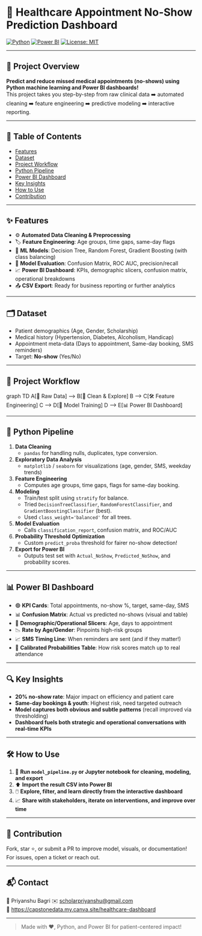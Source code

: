 # 🏥 Healthcare Appointment No-Show Prediction Dashboard

[![Python](https://img.shields.io/badge/Python-3.9+-blue?logo=python)](https://www.python.org/)
[![Power BI](https://img.shields.io/badge/Power--BI-Dashboard-yellow?logo=powerbi)](https://powerbi.microsoft.com/)
[![License: MIT](https://img.shields.io/badge/License-MIT-green.svg)](LICENSE)

---

## 🚀 Project Overview

**Predict and reduce missed medical appointments (no-shows) using Python machine learning and Power BI dashboards!**  
This project takes you step-by-step from raw clinical data ➡️ automated cleaning ➡️ feature engineering ➡️ predictive modeling ➡️ interactive reporting.

---

## 📂 Table of Contents

- [Features](#features)
- [Dataset](#dataset)
- [Project Workflow](#project-workflow)
- [Python Pipeline](#python-pipeline)
- [Power BI Dashboard](#power-bi-dashboard)
- [Key Insights](#key-insights)
- [How to Use](#how-to-use)
- [Contribution](#contribution)

---

## ✨ Features

- ⚙️ **Automated Data Cleaning & Preprocessing**
- 🏷️ **Feature Engineering**: Age groups, time gaps, same-day flags
- 🤖 **ML Models**: Decision Tree, Random Forest, Gradient Boosting (with class balancing)
- 🔎 **Model Evaluation**: Confusion Matrix, ROC AUC, precision/recall
- 📈 **Power BI Dashboard**: KPIs, demographic slicers, confusion matrix, operational breakdowns
- 📤 **CSV Export**: Ready for business reporting or further analytics

---

## 🗂️ Dataset

- Patient demographics (Age, Gender, Scholarship)
- Medical history (Hypertension, Diabetes, Alcoholism, Handicap)
- Appointment meta-data (Days to appointment, Same-day booking, SMS reminders)
- Target: **No-show** (Yes/No)

---

## 🔄 Project Workflow



graph TD
A[📄 Raw Data] --> B[🔬 Clean & Explore]
B --> C[🛠️ Feature Engineering]
C --> D[🧠 Model Training]
D --> E[📊 Power BI Dashboard]



---

## 🐍 Python Pipeline

1. **Data Cleaning**
   - `pandas` for handling nulls, duplicates, type conversion.
2. **Exploratory Data Analysis**
   - `matplotlib` / `seaborn` for visualizations (age, gender, SMS, weekday trends)
3. **Feature Engineering**
   - Computes age groups, time gaps, flags for same-day booking.
4. **Modeling**
   - Train/test split using `stratify` for balance.
   - Tried `DecisionTreeClassifier`, `RandomForestClassifier`, and `GradientBoostingClassifier` (best).
   - Used `class_weight='balanced'` for all trees.
5. **Model Evaluation**
   - Calls `classification_report`, confusion matrix, and ROC/AUC
6. **Probability Threshold Optimization**
   - Custom `predict_proba` threshold for fairer no-show detection!
7. **Export for Power BI**
   - Outputs test set with `Actual_NoShow`, `Predicted_NoShow`, and probability scores.

---

## 📊 Power BI Dashboard

- 🟢 **KPI Cards**: Total appointments, no-show %, target, same-day, SMS
- 📊 **Confusion Matrix**: Actual vs predicted no-shows (visual and table)
- 📇 **Demographic/Operational Slicers**: Age, days to appointment
- 📉 **Rate by Age/Gender**: Pinpoints high-risk groups
- 📈 **SMS Timing Line**: When reminders are sent (and if they matter!)
- 🧮 **Calibrated Probabilities Table**: How risk scores match up to real attendance

---

## 🔍 Key Insights

- **20% no-show rate**: Major impact on efficiency and patient care
- **Same-day bookings & youth**: Highest risk, need targeted outreach
- **Model captures both obvious and subtle patterns** (recall improved via thresholding)
- **Dashboard fuels both strategic and operational conversations with real-time KPIs**

---

## 🛠️ How to Use

1. 🐍 **Run `model_pipeline.py` or Jupyter notebook for cleaning, modeling, and export**
2. ⬆️ **Import the result CSV into Power BI**
3. 🖱️ **Explore, filter, and learn directly from the interactive dashboard**
4. 📈 **Share witih stakeholders, iterate on interventions, and improve over time**

---

## 🤝 Contribution

Fork, star ⭐, or submit a PR to improve model, visuals, or documentation! For issues, open a ticket or reach out.

---

## 📬 Contact

👤 Priyanshu Bagri
✉️ scholarpriyanshu@gmail.com  
🔗 https://capstonedata.my.canva.site/healthcare-dashboard

---

> Made with ❤️, Python, and Power BI for patient-centered impact!

